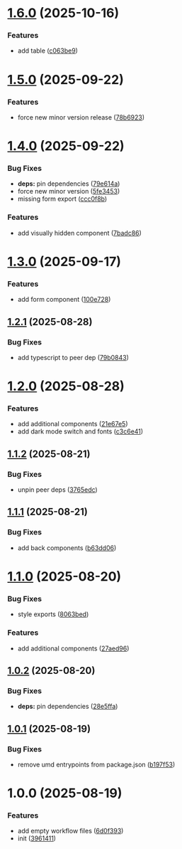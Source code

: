 # [1.6.0](https://github.com/sozialhelden/ui/compare/v1.5.0...v1.6.0) (2025-10-16)


### Features

* add table ([c063be9](https://github.com/sozialhelden/ui/commit/c063be914db6335caaf3e77bb91d334ae82c4915))

# [1.5.0](https://github.com/sozialhelden/ui/compare/v1.4.0...v1.5.0) (2025-09-22)


### Features

* force new minor version release ([78b6923](https://github.com/sozialhelden/ui/commit/78b6923d3727ebcdeeede7ba46a32e919934fa21))

# [1.4.0](https://github.com/sozialhelden/ui/compare/v1.3.0...v1.4.0) (2025-09-22)


### Bug Fixes

* **deps:** pin dependencies ([79e614a](https://github.com/sozialhelden/ui/commit/79e614ac31d40c8e5fae6795727da055276eebbe))
* force new minor version ([5fe3453](https://github.com/sozialhelden/ui/commit/5fe3453c97402e6db151f75eb4ca934cc3b36bdd))
* missing form export ([ccc0f8b](https://github.com/sozialhelden/ui/commit/ccc0f8bd2129f5d16b68b2adc53d6e916a24fb56))


### Features

* add visually hidden component ([7badc86](https://github.com/sozialhelden/ui/commit/7badc86aaa2e8be283f9600d0846d2f6932f1555))

# [1.3.0](https://github.com/sozialhelden/ui/compare/v1.2.1...v1.3.0) (2025-09-17)


### Features

* add form component ([100e728](https://github.com/sozialhelden/ui/commit/100e728973a4c83e312430df405fafdffd906f92))

## [1.2.1](https://github.com/sozialhelden/ui/compare/v1.2.0...v1.2.1) (2025-08-28)


### Bug Fixes

* add typescript to peer dep ([79b0843](https://github.com/sozialhelden/ui/commit/79b0843aa7b1b0e6c097679994916f851ee8733b))

# [1.2.0](https://github.com/sozialhelden/ui/compare/v1.1.2...v1.2.0) (2025-08-28)


### Features

* add additional components ([21e67e5](https://github.com/sozialhelden/ui/commit/21e67e5ee388536efe21e67b1ab23ccddfe0643b))
* add dark mode switch and fonts ([c3c6e41](https://github.com/sozialhelden/ui/commit/c3c6e41b6f41e5afcbf57cb7c9260da89e9481f2))

## [1.1.2](https://github.com/sozialhelden/ui/compare/v1.1.1...v1.1.2) (2025-08-21)


### Bug Fixes

* unpin peer deps ([3765edc](https://github.com/sozialhelden/ui/commit/3765edcb8117ece503afab50b57aed1d60f80d6b))

## [1.1.1](https://github.com/sozialhelden/ui/compare/v1.1.0...v1.1.1) (2025-08-21)


### Bug Fixes

* add back components ([b63dd06](https://github.com/sozialhelden/ui/commit/b63dd068b75139a2aef5d199341f7ac54ce713e6))

# [1.1.0](https://github.com/sozialhelden/ui/compare/v1.0.2...v1.1.0) (2025-08-20)


### Bug Fixes

* style exports ([8063bed](https://github.com/sozialhelden/ui/commit/8063bed9709e442927b571cbaaa11f6ebeeb5d9a))


### Features

* add additional components ([27aed96](https://github.com/sozialhelden/ui/commit/27aed96461091a9c9ea4564bc7875e19285cab01))

## [1.0.2](https://github.com/sozialhelden/ui/compare/v1.0.1...v1.0.2) (2025-08-20)


### Bug Fixes

* **deps:** pin dependencies ([28e5ffa](https://github.com/sozialhelden/ui/commit/28e5ffa1744751eb5a5e430a0cc77745bed0c582))

## [1.0.1](https://github.com/sozialhelden/ui/compare/v1.0.0...v1.0.1) (2025-08-19)


### Bug Fixes

* remove umd entrypoints from package.json ([b197f53](https://github.com/sozialhelden/ui/commit/b197f5310521d5bd43e64d54ca6bf5910f9f5e37))

# 1.0.0 (2025-08-19)


### Features

* add empty workflow files ([6d0f393](https://github.com/sozialhelden/ui/commit/6d0f39399283f56a3b2a33400d046f9507db8b45))
* init ([3961411](https://github.com/sozialhelden/ui/commit/3961411e3e2d94e98983cf9e1bbe1ce20e899c65))
